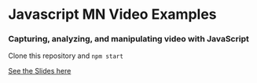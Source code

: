 # Javascript MN Video Examples
### Capturing, analyzing, and manipulating video with JavaScript
Clone this repository and `npm start`

[See the Slides here](https://docs.google.com/presentation/d/1y5cj-HFZSiaWTGs7NEpBw6qEdglzTvMkYkT0m4Ul2ts/edit?usp=sharing)